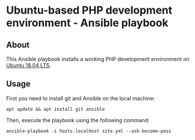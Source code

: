 # Ubuntu-based PHP development environment - Ansible playbook

## About

This Ansible playbook installs a working PHP development environment on
[Ubuntu 18.04 LTS](http://releases.ubuntu.com/18.04/).

## Usage

First you need to install git and Ansible on the local machine:

```
apt update && apt install git ansible
```

Then, execute the playbook using the following command:

```
ansible-playbook -i hosts.localhost site.yml --ask-become-pass
```
